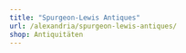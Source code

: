 ```yaml
---
title: "Spurgeon-Lewis Antiques"
url: /alexandria/spurgeon-lewis-antiques/
shop: Antiquitäten
---
```

